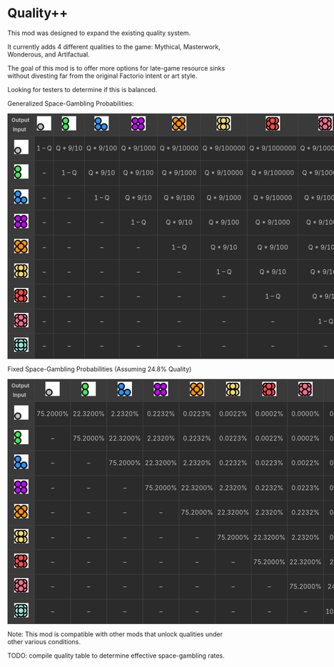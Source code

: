# Quality++

This mod was designed to expand the existing quality system. 

It currently adds 4 different qualities to the game: Mythical, Masterwork, Wonderous, and Artifactual. 

The goal of this mod is to offer more options for late-game resource sinks without divesting far from the original Factorio intent or art style. 

Looking for testers to determine if this is balanced. 

Generalized Space-Gambling Probabilities:


<table class="wikitable" style="
    border-collapse: collapse;
    text-align: center;
    background-color: #2b2b2b;
    color: #c1c1c1;
    line-height: 1.6;
    table-layout:fixed;width:1150px;
    align-items: center;
    justify-contents: center;
">
  <thead>
    <tr>
      <!-- top-left corner with diagonal and labels -->
      <th style="
          width: auto;
          background: linear-gradient(
            to top right,
            #3a3a3a 49%,
            #2b2b2b 50%,
            #3a3a3a 51%
          );
          border: 1px solid #444444;
          vertical-align: middle;
          align-items: center;
          justify-contents: center;
          position: relative;
        ">
        <div style="margin-right:0.25em; text-align:right; font-size:0.85em; padding:1px;">Output</div>
        <div style="margin-left:0.25em; text-align:left;  font-size:0.85em; padding:1px;">Input</div>
      </th>
      <th style="border:1px solid #444444; background-color:#3a3a3a; padding:1px; vertical-align: middle; text-align: center;">
        <img src="./graphics/std-qualities/normal.png" width="32" height="32" alt="Normal" />
      </th>
      <th style="border:1px solid #444444; background-color:#3a3a3a; padding:1px; vertical-align: middle; text-align: center;">
        <img src="./graphics/std-qualities/uncommon.png" width="32" height="32" alt="Uncommon" />
      </th>
      <th style="border:1px solid #444444; background-color:#3a3a3a; padding:1px; vertical-align: middle; text-align: center;">
        <img src="./graphics/std-qualities/rare.png" width="32" height="32" alt="Rare" />
      </th>
      <th style="border:1px solid #444444; background-color:#3a3a3a; padding:1px; vertical-align: middle; text-align: center;">
        <img src="./graphics/std-qualities/epic.png" width="32" height="32" alt="Epic" />
      </th>
      <th style="border:1px solid #444444; background-color:#3a3a3a; padding:1px; vertical-align: middle; text-align: center;">
        <img src="./graphics/std-qualities/legendary.png" width="32" height="32" alt="Legendary" />
      </th>
      <th style="border:1px solid #444444; background-color:#3a3a3a; padding:1px; vertical-align: middle; text-align: center;">
        <img src="./graphics/icons/quality-mythical.png" width="32" height="32" alt="Mythical" />
      </th>
      <th style="border:1px solid #444444; background-color:#3a3a3a; padding:1px; vertical-align: middle; text-align: center;">
        <img src="./graphics/icons/quality-masterwork.png" width="32" height="32" alt="Masterwork" />
      </th>
      <th style="border:1px solid #444444; background-color:#3a3a3a; padding:1px; vertical-align: middle; text-align: center;">
        <img src="./graphics/icons/quality-wonderous.png" width="32" height="32" alt="Wonderous" />
      </th>
      <th style="border:1px solid #444444; background-color:#3a3a3a; padding:1px; vertical-align: middle; text-align: center;">
        <img src="./graphics/icons/quality-artifactual.png" width="32" height="32" alt="Artifactual" />
      </th>
    </tr>
  </thead>
  <tbody>    <tr>
      <th style="border:1px solid #444444; background-color:#3a3a3a; padding:8px; vertical-align: middle; text-align: center;">
        <img src="./graphics/std-qualities/normal.png" width="32" height="32" alt="Normal"  />
      </th>
        <td style="border:1px solid #444444; padding:4px; white-space: nowrap; overflow: hidden; text-overflow: ellipsis; ">1 – Q</td>
        <td style="border:1px solid #444444; padding:4px; white-space: nowrap; overflow: hidden; text-overflow: ellipsis; ">Q * 9/10</td>
        <td style="border:1px solid #444444; padding:4px; white-space: nowrap; overflow: hidden; text-overflow: ellipsis; ">Q * 9/100</td>
        <td style="border:1px solid #444444; padding:4px; white-space: nowrap; overflow: hidden; text-overflow: ellipsis; ">Q * 9/1000</td>
        <td style="border:1px solid #444444; padding:4px; white-space: nowrap; overflow: hidden; text-overflow: ellipsis; ">Q * 9/10000</td>
        <td style="border:1px solid #444444; padding:4px; white-space: nowrap; overflow: hidden; text-overflow: ellipsis; ">Q * 9/100000</td>
        <td style="border:1px solid #444444; padding:4px; white-space: nowrap; overflow: hidden; text-overflow: ellipsis; ">Q * 9/1000000</td>
        <td style="border:1px solid #444444; padding:4px; white-space: nowrap; overflow: hidden; text-overflow: ellipsis; ">Q * 9/10000000</td>
        <td style="border:1px solid #444444; padding:4px; white-space: nowrap; overflow: hidden; text-overflow: ellipsis; ">Q * 1/10000000</td>    </tr>    <tr>
      <th style="border:1px solid #444444; background-color:#3a3a3a; padding:8px; vertical-align: middle; text-align: center;">
        <img src="./graphics/std-qualities/uncommon.png" width="32" height="32" alt="Uncommon"  />
      </th>
        <td style="border:1px solid #444444; padding:4px; white-space: nowrap; overflow: hidden; text-overflow: ellipsis; ">–</td>
        <td style="border:1px solid #444444; padding:4px; white-space: nowrap; overflow: hidden; text-overflow: ellipsis; ">1 – Q</td>
        <td style="border:1px solid #444444; padding:4px; white-space: nowrap; overflow: hidden; text-overflow: ellipsis; ">Q * 9/10</td>
        <td style="border:1px solid #444444; padding:4px; white-space: nowrap; overflow: hidden; text-overflow: ellipsis; ">Q * 9/100</td>
        <td style="border:1px solid #444444; padding:4px; white-space: nowrap; overflow: hidden; text-overflow: ellipsis; ">Q * 9/1000</td>
        <td style="border:1px solid #444444; padding:4px; white-space: nowrap; overflow: hidden; text-overflow: ellipsis; ">Q * 9/10000</td>
        <td style="border:1px solid #444444; padding:4px; white-space: nowrap; overflow: hidden; text-overflow: ellipsis; ">Q * 9/100000</td>
        <td style="border:1px solid #444444; padding:4px; white-space: nowrap; overflow: hidden; text-overflow: ellipsis; ">Q * 9/1000000</td>
        <td style="border:1px solid #444444; padding:4px; white-space: nowrap; overflow: hidden; text-overflow: ellipsis; ">Q * 1/1000000</td>    </tr>    <tr>
      <th style="border:1px solid #444444; background-color:#3a3a3a; padding:8px; vertical-align: middle; text-align: center;">
        <img src="./graphics/std-qualities/rare.png" width="32" height="32" alt="Rare"  />
      </th>
        <td style="border:1px solid #444444; padding:4px; white-space: nowrap; overflow: hidden; text-overflow: ellipsis; ">–</td>
        <td style="border:1px solid #444444; padding:4px; white-space: nowrap; overflow: hidden; text-overflow: ellipsis; ">–</td>
        <td style="border:1px solid #444444; padding:4px; white-space: nowrap; overflow: hidden; text-overflow: ellipsis; ">1 – Q</td>
        <td style="border:1px solid #444444; padding:4px; white-space: nowrap; overflow: hidden; text-overflow: ellipsis; ">Q * 9/10</td>
        <td style="border:1px solid #444444; padding:4px; white-space: nowrap; overflow: hidden; text-overflow: ellipsis; ">Q * 9/100</td>
        <td style="border:1px solid #444444; padding:4px; white-space: nowrap; overflow: hidden; text-overflow: ellipsis; ">Q * 9/1000</td>
        <td style="border:1px solid #444444; padding:4px; white-space: nowrap; overflow: hidden; text-overflow: ellipsis; ">Q * 9/10000</td>
        <td style="border:1px solid #444444; padding:4px; white-space: nowrap; overflow: hidden; text-overflow: ellipsis; ">Q * 9/100000</td>
        <td style="border:1px solid #444444; padding:4px; white-space: nowrap; overflow: hidden; text-overflow: ellipsis; ">Q * 1/100000</td>    </tr>    <tr>
      <th style="border:1px solid #444444; background-color:#3a3a3a; padding:8px; vertical-align: middle; text-align: center;">
        <img src="./graphics/std-qualities/epic.png" width="32" height="32" alt="Epic"  />
      </th>
        <td style="border:1px solid #444444; padding:4px; white-space: nowrap; overflow: hidden; text-overflow: ellipsis; ">–</td>
        <td style="border:1px solid #444444; padding:4px; white-space: nowrap; overflow: hidden; text-overflow: ellipsis; ">–</td>
        <td style="border:1px solid #444444; padding:4px; white-space: nowrap; overflow: hidden; text-overflow: ellipsis; ">–</td>
        <td style="border:1px solid #444444; padding:4px; white-space: nowrap; overflow: hidden; text-overflow: ellipsis; ">1 – Q</td>
        <td style="border:1px solid #444444; padding:4px; white-space: nowrap; overflow: hidden; text-overflow: ellipsis; ">Q * 9/10</td>
        <td style="border:1px solid #444444; padding:4px; white-space: nowrap; overflow: hidden; text-overflow: ellipsis; ">Q * 9/100</td>
        <td style="border:1px solid #444444; padding:4px; white-space: nowrap; overflow: hidden; text-overflow: ellipsis; ">Q * 9/1000</td>
        <td style="border:1px solid #444444; padding:4px; white-space: nowrap; overflow: hidden; text-overflow: ellipsis; ">Q * 9/10000</td>
        <td style="border:1px solid #444444; padding:4px; white-space: nowrap; overflow: hidden; text-overflow: ellipsis; ">Q * 1/10000</td>    </tr>    <tr>
      <th style="border:1px solid #444444; background-color:#3a3a3a; padding:8px; vertical-align: middle; text-align: center;">
        <img src="./graphics/std-qualities/legendary.png" width="32" height="32" alt="Legendary"  />
      </th>
        <td style="border:1px solid #444444; padding:4px; white-space: nowrap; overflow: hidden; text-overflow: ellipsis; ">–</td>
        <td style="border:1px solid #444444; padding:4px; white-space: nowrap; overflow: hidden; text-overflow: ellipsis; ">–</td>
        <td style="border:1px solid #444444; padding:4px; white-space: nowrap; overflow: hidden; text-overflow: ellipsis; ">–</td>
        <td style="border:1px solid #444444; padding:4px; white-space: nowrap; overflow: hidden; text-overflow: ellipsis; ">–</td>
        <td style="border:1px solid #444444; padding:4px; white-space: nowrap; overflow: hidden; text-overflow: ellipsis; ">1 – Q</td>
        <td style="border:1px solid #444444; padding:4px; white-space: nowrap; overflow: hidden; text-overflow: ellipsis; ">Q * 9/10</td>
        <td style="border:1px solid #444444; padding:4px; white-space: nowrap; overflow: hidden; text-overflow: ellipsis; ">Q * 9/100</td>
        <td style="border:1px solid #444444; padding:4px; white-space: nowrap; overflow: hidden; text-overflow: ellipsis; ">Q * 9/1000</td>
        <td style="border:1px solid #444444; padding:4px; white-space: nowrap; overflow: hidden; text-overflow: ellipsis; ">Q * 1/1000</td>    </tr>    <tr>
      <th style="border:1px solid #444444; background-color:#3a3a3a; padding:8px; vertical-align: middle; text-align: center;">
        <img src="./graphics/icons/quality-mythical.png" width="32" height="32" alt="Mythical"  />
      </th>
        <td style="border:1px solid #444444; padding:4px; white-space: nowrap; overflow: hidden; text-overflow: ellipsis; ">–</td>
        <td style="border:1px solid #444444; padding:4px; white-space: nowrap; overflow: hidden; text-overflow: ellipsis; ">–</td>
        <td style="border:1px solid #444444; padding:4px; white-space: nowrap; overflow: hidden; text-overflow: ellipsis; ">–</td>
        <td style="border:1px solid #444444; padding:4px; white-space: nowrap; overflow: hidden; text-overflow: ellipsis; ">–</td>
        <td style="border:1px solid #444444; padding:4px; white-space: nowrap; overflow: hidden; text-overflow: ellipsis; ">–</td>
        <td style="border:1px solid #444444; padding:4px; white-space: nowrap; overflow: hidden; text-overflow: ellipsis; ">1 – Q</td>
        <td style="border:1px solid #444444; padding:4px; white-space: nowrap; overflow: hidden; text-overflow: ellipsis; ">Q * 9/10</td>
        <td style="border:1px solid #444444; padding:4px; white-space: nowrap; overflow: hidden; text-overflow: ellipsis; ">Q * 9/100</td>
        <td style="border:1px solid #444444; padding:4px; white-space: nowrap; overflow: hidden; text-overflow: ellipsis; ">Q * 1/100</td>    </tr>    <tr>
      <th style="border:1px solid #444444; background-color:#3a3a3a; padding:8px; vertical-align: middle; text-align: center;">
        <img src="./graphics/icons/quality-masterwork.png" width="32" height="32" alt="Masterwork"  />
      </th>
        <td style="border:1px solid #444444; padding:4px; white-space: nowrap; overflow: hidden; text-overflow: ellipsis; ">–</td>
        <td style="border:1px solid #444444; padding:4px; white-space: nowrap; overflow: hidden; text-overflow: ellipsis; ">–</td>
        <td style="border:1px solid #444444; padding:4px; white-space: nowrap; overflow: hidden; text-overflow: ellipsis; ">–</td>
        <td style="border:1px solid #444444; padding:4px; white-space: nowrap; overflow: hidden; text-overflow: ellipsis; ">–</td>
        <td style="border:1px solid #444444; padding:4px; white-space: nowrap; overflow: hidden; text-overflow: ellipsis; ">–</td>
        <td style="border:1px solid #444444; padding:4px; white-space: nowrap; overflow: hidden; text-overflow: ellipsis; ">–</td>
        <td style="border:1px solid #444444; padding:4px; white-space: nowrap; overflow: hidden; text-overflow: ellipsis; ">1 – Q</td>
        <td style="border:1px solid #444444; padding:4px; white-space: nowrap; overflow: hidden; text-overflow: ellipsis; ">Q * 9/10</td>
        <td style="border:1px solid #444444; padding:4px; white-space: nowrap; overflow: hidden; text-overflow: ellipsis; ">Q * 1/10</td>    </tr>    <tr>
      <th style="border:1px solid #444444; background-color:#3a3a3a; padding:8px; vertical-align: middle; text-align: center;">
        <img src="./graphics/icons/quality-wonderous.png" width="32" height="32" alt="Wonderous"  />
      </th>
        <td style="border:1px solid #444444; padding:4px; white-space: nowrap; overflow: hidden; text-overflow: ellipsis; ">–</td>
        <td style="border:1px solid #444444; padding:4px; white-space: nowrap; overflow: hidden; text-overflow: ellipsis; ">–</td>
        <td style="border:1px solid #444444; padding:4px; white-space: nowrap; overflow: hidden; text-overflow: ellipsis; ">–</td>
        <td style="border:1px solid #444444; padding:4px; white-space: nowrap; overflow: hidden; text-overflow: ellipsis; ">–</td>
        <td style="border:1px solid #444444; padding:4px; white-space: nowrap; overflow: hidden; text-overflow: ellipsis; ">–</td>
        <td style="border:1px solid #444444; padding:4px; white-space: nowrap; overflow: hidden; text-overflow: ellipsis; ">–</td>
        <td style="border:1px solid #444444; padding:4px; white-space: nowrap; overflow: hidden; text-overflow: ellipsis; ">–</td>
        <td style="border:1px solid #444444; padding:4px; white-space: nowrap; overflow: hidden; text-overflow: ellipsis; ">1 – Q</td>
        <td style="border:1px solid #444444; padding:4px; white-space: nowrap; overflow: hidden; text-overflow: ellipsis; ">Q</td>    </tr>    <tr>
      <th style="border:1px solid #444444; background-color:#3a3a3a; padding:8px; vertical-align: middle; text-align: center;">
        <img src="./graphics/icons/quality-artifactual.png" width="32" height="32" alt="Artifactual"  />
      </th>
        <td style="border:1px solid #444444; padding:4px; white-space: nowrap; overflow: hidden; text-overflow: ellipsis; ">–</td>
        <td style="border:1px solid #444444; padding:4px; white-space: nowrap; overflow: hidden; text-overflow: ellipsis; ">–</td>
        <td style="border:1px solid #444444; padding:4px; white-space: nowrap; overflow: hidden; text-overflow: ellipsis; ">–</td>
        <td style="border:1px solid #444444; padding:4px; white-space: nowrap; overflow: hidden; text-overflow: ellipsis; ">–</td>
        <td style="border:1px solid #444444; padding:4px; white-space: nowrap; overflow: hidden; text-overflow: ellipsis; ">–</td>
        <td style="border:1px solid #444444; padding:4px; white-space: nowrap; overflow: hidden; text-overflow: ellipsis; ">–</td>
        <td style="border:1px solid #444444; padding:4px; white-space: nowrap; overflow: hidden; text-overflow: ellipsis; ">–</td>
        <td style="border:1px solid #444444; padding:4px; white-space: nowrap; overflow: hidden; text-overflow: ellipsis; ">–</td>
        <td style="border:1px solid #444444; padding:4px; white-space: nowrap; overflow: hidden; text-overflow: ellipsis; ">1</td>    </tr>
  </tbody>
</table>    </tr>    </tr>


Fixed Space-Gambling Probabilities (Assuming 24.8% Quality)

<table class="wikitable" style="
    border-collapse: collapse;
    text-align: center;
    background-color: #2b2b2b;
    color: #c1c1c1;
    line-height: 1.6;
    table-layout:fixed;width:1150px;
    align-items: center;
    justify-contents: center;
">
  <thead>
    <tr>
      <!-- top-left corner with diagonal and labels -->
      <th style="
          width: auto;
          background: linear-gradient(
            to top right,
            #3a3a3a 49%,
            #2b2b2b 50%,
            #3a3a3a 51%
          );
          border: 1px solid #444444;
          vertical-align: middle;
          position: relative;
          align-items: center;
          justify-contents: center;
        ">
        <div style="margin-right:0.25em; text-align:right; font-size:0.85em; padding:1px;">Output</div>
        <div style="margin-left:0.25em; text-align:left;  font-size:0.85em; padding:1px;">Input</div>
      </th>
      <th style="border:1px solid #444444; background-color:#3a3a3a; padding:1px; vertical-align: middle; text-align: center;">
        <img src="./graphics/std-qualities/normal.png" width="32" height="32" alt="Normal" />
      </th>
      <th style="border:1px solid #444444; background-color:#3a3a3a; padding:1px; vertical-align: middle; text-align: center;">
        <img src="./graphics/std-qualities/uncommon.png" width="32" height="32" alt="Uncommon" />
      </th>
      <th style="border:1px solid #444444; background-color:#3a3a3a; padding:1px; vertical-align: middle; text-align: center;">
        <img src="./graphics/std-qualities/rare.png" width="32" height="32" alt="Rare" />
      </th>
      <th style="border:1px solid #444444; background-color:#3a3a3a; padding:1px; vertical-align: middle; text-align: center;">
        <img src="./graphics/std-qualities/epic.png" width="32" height="32" alt="Epic" />
      </th>
      <th style="border:1px solid #444444; background-color:#3a3a3a; padding:1px; vertical-align: middle; text-align: center;">
        <img src="./graphics/std-qualities/legendary.png" width="32" height="32" alt="Legendary" />
      </th>
      <th style="border:1px solid #444444; background-color:#3a3a3a; padding:1px; vertical-align: middle; text-align: center;">
        <img src="./graphics/icons/quality-mythical.png" width="32" height="32" alt="Mythical" />
      </th>
      <th style="border:1px solid #444444; background-color:#3a3a3a; padding:1px; vertical-align: middle; text-align: center;">
        <img src="./graphics/icons/quality-masterwork.png" width="32" height="32" alt="Masterwork" />
      </th>
      <th style="border:1px solid #444444; background-color:#3a3a3a; padding:1px; vertical-align: middle; text-align: center;">
        <img src="./graphics/icons/quality-wonderous.png" width="32" height="32" alt="Wonderous" />
      </th>
      <th style="border:1px solid #444444; background-color:#3a3a3a; padding:1px; vertical-align: middle; text-align: center;">
        <img src="./graphics/icons/quality-artifactual.png" width="32" height="32" alt="Artifactual" />
      </th>
    </tr>
  </thead>
  <tbody>    <tr>
      <th style="border:1px solid #444444; background-color:#3a3a3a; padding:8px; vertical-align: middle; text-align: center;">
        <img src="./graphics/std-qualities/normal.png" width="32" height="32" alt="Normal" />
      </th>
      <td style="border:1px solid #444444; padding:4px; white-space: nowrap; overflow: hidden; text-overflow: ellipsis;">75.2000%</td>
      <td style="border:1px solid #444444; padding:4px; white-space: nowrap; overflow: hidden; text-overflow: ellipsis;">22.3200%</td>
      <td style="border:1px solid #444444; padding:4px; white-space: nowrap; overflow: hidden; text-overflow: ellipsis;">2.2320%</td>
      <td style="border:1px solid #444444; padding:4px; white-space: nowrap; overflow: hidden; text-overflow: ellipsis;">0.2232%</td>
      <td style="border:1px solid #444444; padding:4px; white-space: nowrap; overflow: hidden; text-overflow: ellipsis;">0.0223%</td>
      <td style="border:1px solid #444444; padding:4px; white-space: nowrap; overflow: hidden; text-overflow: ellipsis;">0.0022%</td>
      <td style="border:1px solid #444444; padding:4px; white-space: nowrap; overflow: hidden; text-overflow: ellipsis;">0.0002%</td>
      <td style="border:1px solid #444444; padding:4px; white-space: nowrap; overflow: hidden; text-overflow: ellipsis;">0.0000%</td>
      <td style="border:1px solid #444444; padding:4px; white-space: nowrap; overflow: hidden; text-overflow: ellipsis;">0.0000%</td>    </tr>    <tr>
      <th style="border:1px solid #444444; background-color:#3a3a3a; padding:8px; vertical-align: middle; text-align: center;">
        <img src="./graphics/std-qualities/uncommon.png" width="32" height="32" alt="Uncommon" />
      </th>
      <td style="border:1px solid #444444; padding:4px; white-space: nowrap; overflow: hidden; text-overflow: ellipsis;">–</td>
      <td style="border:1px solid #444444; padding:4px; white-space: nowrap; overflow: hidden; text-overflow: ellipsis;">75.2000%</td>
      <td style="border:1px solid #444444; padding:4px; white-space: nowrap; overflow: hidden; text-overflow: ellipsis;">22.3200%</td>
      <td style="border:1px solid #444444; padding:4px; white-space: nowrap; overflow: hidden; text-overflow: ellipsis;">2.2320%</td>
      <td style="border:1px solid #444444; padding:4px; white-space: nowrap; overflow: hidden; text-overflow: ellipsis;">0.2232%</td>
      <td style="border:1px solid #444444; padding:4px; white-space: nowrap; overflow: hidden; text-overflow: ellipsis;">0.0223%</td>
      <td style="border:1px solid #444444; padding:4px; white-space: nowrap; overflow: hidden; text-overflow: ellipsis;">0.0022%</td>
      <td style="border:1px solid #444444; padding:4px; white-space: nowrap; overflow: hidden; text-overflow: ellipsis;">0.0002%</td>
      <td style="border:1px solid #444444; padding:4px; white-space: nowrap; overflow: hidden; text-overflow: ellipsis;">0.0000%</td>    </tr>    <tr>
      <th style="border:1px solid #444444; background-color:#3a3a3a; padding:8px; vertical-align: middle; text-align: center;">
        <img src="./graphics/std-qualities/rare.png" width="32" height="32" alt="Rare" />
      </th>
      <td style="border:1px solid #444444; padding:4px; white-space: nowrap; overflow: hidden; text-overflow: ellipsis;">–</td>
      <td style="border:1px solid #444444; padding:4px; white-space: nowrap; overflow: hidden; text-overflow: ellipsis;">–</td>
      <td style="border:1px solid #444444; padding:4px; white-space: nowrap; overflow: hidden; text-overflow: ellipsis;">75.2000%</td>
      <td style="border:1px solid #444444; padding:4px; white-space: nowrap; overflow: hidden; text-overflow: ellipsis;">22.3200%</td>
      <td style="border:1px solid #444444; padding:4px; white-space: nowrap; overflow: hidden; text-overflow: ellipsis;">2.2320%</td>
      <td style="border:1px solid #444444; padding:4px; white-space: nowrap; overflow: hidden; text-overflow: ellipsis;">0.2232%</td>
      <td style="border:1px solid #444444; padding:4px; white-space: nowrap; overflow: hidden; text-overflow: ellipsis;">0.0223%</td>
      <td style="border:1px solid #444444; padding:4px; white-space: nowrap; overflow: hidden; text-overflow: ellipsis;">0.0022%</td>
      <td style="border:1px solid #444444; padding:4px; white-space: nowrap; overflow: hidden; text-overflow: ellipsis;">0.0002%</td>    </tr>    <tr>
      <th style="border:1px solid #444444; background-color:#3a3a3a; padding:8px; vertical-align: middle; text-align: center;">
        <img src="./graphics/std-qualities/epic.png" width="32" height="32" alt="Epic" />
      </th>
      <td style="border:1px solid #444444; padding:4px; white-space: nowrap; overflow: hidden; text-overflow: ellipsis;">–</td>
      <td style="border:1px solid #444444; padding:4px; white-space: nowrap; overflow: hidden; text-overflow: ellipsis;">–</td>
      <td style="border:1px solid #444444; padding:4px; white-space: nowrap; overflow: hidden; text-overflow: ellipsis;">–</td>
      <td style="border:1px solid #444444; padding:4px; white-space: nowrap; overflow: hidden; text-overflow: ellipsis;">75.2000%</td>
      <td style="border:1px solid #444444; padding:4px; white-space: nowrap; overflow: hidden; text-overflow: ellipsis;">22.3200%</td>
      <td style="border:1px solid #444444; padding:4px; white-space: nowrap; overflow: hidden; text-overflow: ellipsis;">2.2320%</td>
      <td style="border:1px solid #444444; padding:4px; white-space: nowrap; overflow: hidden; text-overflow: ellipsis;">0.2232%</td>
      <td style="border:1px solid #444444; padding:4px; white-space: nowrap; overflow: hidden; text-overflow: ellipsis;">0.0223%</td>
      <td style="border:1px solid #444444; padding:4px; white-space: nowrap; overflow: hidden; text-overflow: ellipsis;">0.0025%</td>    </tr>    <tr>
      <th style="border:1px solid #444444; background-color:#3a3a3a; padding:8px; vertical-align: middle; text-align: center;">
        <img src="./graphics/std-qualities/legendary.png" width="32" height="32" alt="Legendary" />
      </th>
      <td style="border:1px solid #444444; padding:4px; white-space: nowrap; overflow: hidden; text-overflow: ellipsis;">–</td>
      <td style="border:1px solid #444444; padding:4px; white-space: nowrap; overflow: hidden; text-overflow: ellipsis;">–</td>
      <td style="border:1px solid #444444; padding:4px; white-space: nowrap; overflow: hidden; text-overflow: ellipsis;">–</td>
      <td style="border:1px solid #444444; padding:4px; white-space: nowrap; overflow: hidden; text-overflow: ellipsis;">–</td>
      <td style="border:1px solid #444444; padding:4px; white-space: nowrap; overflow: hidden; text-overflow: ellipsis;">75.2000%</td>
      <td style="border:1px solid #444444; padding:4px; white-space: nowrap; overflow: hidden; text-overflow: ellipsis;">22.3200%</td>
      <td style="border:1px solid #444444; padding:4px; white-space: nowrap; overflow: hidden; text-overflow: ellipsis;">2.2320%</td>
      <td style="border:1px solid #444444; padding:4px; white-space: nowrap; overflow: hidden; text-overflow: ellipsis;">0.2232%</td>
      <td style="border:1px solid #444444; padding:4px; white-space: nowrap; overflow: hidden; text-overflow: ellipsis;">0.0248%</td>    </tr>    <tr>
      <th style="border:1px solid #444444; background-color:#3a3a3a; padding:8px; vertical-align: middle; text-align: center;">
        <img src="./graphics/icons/quality-mythical.png" width="32" height="32" alt="Mythical" />
      </th>
      <td style="border:1px solid #444444; padding:4px; white-space: nowrap; overflow: hidden; text-overflow: ellipsis;">–</td>
      <td style="border:1px solid #444444; padding:4px; white-space: nowrap; overflow: hidden; text-overflow: ellipsis;">–</td>
      <td style="border:1px solid #444444; padding:4px; white-space: nowrap; overflow: hidden; text-overflow: ellipsis;">–</td>
      <td style="border:1px solid #444444; padding:4px; white-space: nowrap; overflow: hidden; text-overflow: ellipsis;">–</td>
      <td style="border:1px solid #444444; padding:4px; white-space: nowrap; overflow: hidden; text-overflow: ellipsis;">–</td>
      <td style="border:1px solid #444444; padding:4px; white-space: nowrap; overflow: hidden; text-overflow: ellipsis;">75.2000%</td>
      <td style="border:1px solid #444444; padding:4px; white-space: nowrap; overflow: hidden; text-overflow: ellipsis;">22.3200%</td>
      <td style="border:1px solid #444444; padding:4px; white-space: nowrap; overflow: hidden; text-overflow: ellipsis;">2.2320%</td>
      <td style="border:1px solid #444444; padding:4px; white-space: nowrap; overflow: hidden; text-overflow: ellipsis;">0.2480%</td>    </tr>    <tr>
      <th style="border:1px solid #444444; background-color:#3a3a3a; padding:8px; vertical-align: middle; text-align: center;">
        <img src="./graphics/icons/quality-masterwork.png" width="32" height="32" alt="Masterwork" />
      </th>
      <td style="border:1px solid #444444; padding:4px; white-space: nowrap; overflow: hidden; text-overflow: ellipsis;">–</td>
      <td style="border:1px solid #444444; padding:4px; white-space: nowrap; overflow: hidden; text-overflow: ellipsis;">–</td>
      <td style="border:1px solid #444444; padding:4px; white-space: nowrap; overflow: hidden; text-overflow: ellipsis;">–</td>
      <td style="border:1px solid #444444; padding:4px; white-space: nowrap; overflow: hidden; text-overflow: ellipsis;">–</td>
      <td style="border:1px solid #444444; padding:4px; white-space: nowrap; overflow: hidden; text-overflow: ellipsis;">–</td>
      <td style="border:1px solid #444444; padding:4px; white-space: nowrap; overflow: hidden; text-overflow: ellipsis;">–</td>
      <td style="border:1px solid #444444; padding:4px; white-space: nowrap; overflow: hidden; text-overflow: ellipsis;">75.2000%</td>
      <td style="border:1px solid #444444; padding:4px; white-space: nowrap; overflow: hidden; text-overflow: ellipsis;">22.3200%</td>
      <td style="border:1px solid #444444; padding:4px; white-space: nowrap; overflow: hidden; text-overflow: ellipsis;">2.4800%</td>    </tr>    <tr>
      <th style="border:1px solid #444444; background-color:#3a3a3a; padding:8px; vertical-align: middle; text-align: center;">
        <img src="./graphics/icons/quality-wonderous.png" width="32" height="32" alt="Wonderous" />
      </th>
      <td style="border:1px solid #444444; padding:4px; white-space: nowrap; overflow: hidden; text-overflow: ellipsis;">–</td>
      <td style="border:1px solid #444444; padding:4px; white-space: nowrap; overflow: hidden; text-overflow: ellipsis;">–</td>
      <td style="border:1px solid #444444; padding:4px; white-space: nowrap; overflow: hidden; text-overflow: ellipsis;">–</td>
      <td style="border:1px solid #444444; padding:4px; white-space: nowrap; overflow: hidden; text-overflow: ellipsis;">–</td>
      <td style="border:1px solid #444444; padding:4px; white-space: nowrap; overflow: hidden; text-overflow: ellipsis;">–</td>
      <td style="border:1px solid #444444; padding:4px; white-space: nowrap; overflow: hidden; text-overflow: ellipsis;">–</td>
      <td style="border:1px solid #444444; padding:4px; white-space: nowrap; overflow: hidden; text-overflow: ellipsis;">–</td>
      <td style="border:1px solid #444444; padding:4px; white-space: nowrap; overflow: hidden; text-overflow: ellipsis;">75.2000%</td>
      <td style="border:1px solid #444444; padding:4px; white-space: nowrap; overflow: hidden; text-overflow: ellipsis;">24.8000%</td>    </tr>    <tr>
      <th style="border:1px solid #444444; background-color:#3a3a3a; padding:8px; vertical-align: middle; text-align: center;">
        <img src="./graphics/icons/quality-artifactual.png" width="32" height="32" alt="Artifactual" />
      </th>
      <td style="border:1px solid #444444; padding:4px; white-space: nowrap; overflow: hidden; text-overflow: ellipsis;">–</td>
      <td style="border:1px solid #444444; padding:4px; white-space: nowrap; overflow: hidden; text-overflow: ellipsis;">–</td>
      <td style="border:1px solid #444444; padding:4px; white-space: nowrap; overflow: hidden; text-overflow: ellipsis;">–</td>
      <td style="border:1px solid #444444; padding:4px; white-space: nowrap; overflow: hidden; text-overflow: ellipsis;">–</td>
      <td style="border:1px solid #444444; padding:4px; white-space: nowrap; overflow: hidden; text-overflow: ellipsis;">–</td>
      <td style="border:1px solid #444444; padding:4px; white-space: nowrap; overflow: hidden; text-overflow: ellipsis;">–</td>
      <td style="border:1px solid #444444; padding:4px; white-space: nowrap; overflow: hidden; text-overflow: ellipsis;">–</td>
      <td style="border:1px solid #444444; padding:4px; white-space: nowrap; overflow: hidden; text-overflow: ellipsis;">–</td>
      <td style="border:1px solid #444444; padding:4px; white-space: nowrap; overflow: hidden; text-overflow: ellipsis;">100.0000%</td>    </tr>    </tr>
  </tbody>
</table>

Note: This mod is compatible with other mods that unlock qualities under other various conditions.

TODO: compile quality table to determine effective space-gambling rates.